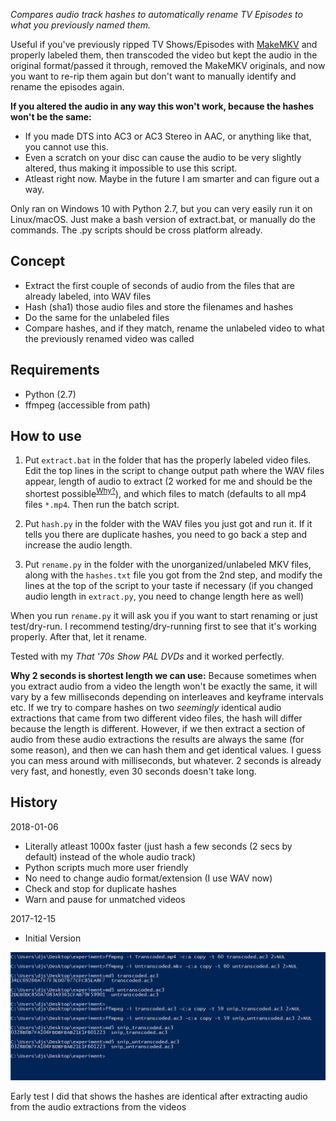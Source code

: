 _Compares audio track hashes to automatically rename TV Episodes to what you previously named them._

Useful if you've previously ripped TV Shows/Episodes with [MakeMKV][makemkv] and properly labeled them, then transcoded the video but kept the audio in the original format/passed it through, removed the MakeMKV originals, and now you want to re-rip them again but don't want to manually identify and rename the episodes again.

__If you altered the audio in any way this won't work, because the hashes won't be the same:__
- If you made DTS into AC3 or AC3 Stereo in AAC, or anything like that, you cannot use this.
- Even a scratch on your disc can cause the audio to be very slightly altered, thus making it impossible to use this script.
- Atleast right now. Maybe in the future I am smarter and can figure out a way.

Only ran on Windows 10 with Python 2.7, but you can very easily run it on Linux/macOS. Just make a bash version of extract.bat, or manually do the commands. The .py scripts should be cross platform already.

## Concept

- Extract the first couple of seconds of audio from the files that are already labeled, into WAV files
- Hash (sha1) those audio files and store the filenames and hashes
- Do the same for the unlabeled files
- Compare hashes, and if they match, rename the unlabeled video to what the previously renamed video was called

## Requirements

- Python (2.7)
- ffmpeg (accessible from path)

## How to use

1. Put `extract.bat` in the folder that has the properly labeled video files. Edit the top lines in the script to change output path where the WAV files appear, length of audio to extract (2 worked for me and should be the shortest possible<sup><a href="#2secs">Why?</a></sup>), and which files to match (defaults to all mp4 files `*.mp4`.
Then run the batch script.

2. Put `hash.py` in the folder with the WAV files you just got and run it. If it tells you there are duplicate hashes, you need to go back a step and increase the audio length.

3. Put `rename.py` in the folder with the unorganized/unlabeled MKV files, along with the `hashes.txt` file you got from the 2nd step, and modify the lines at the top of the script to your taste if necessary (if you changed audio length in `extract.py`, you need to change length here as well)

When you run `rename.py` it will ask you if you want to start renaming or just test/dry-run. I recommend testing/dry-running first to see that it's working properly. After that, let it rename.

Tested with my _That '70s Show PAL DVDs_ and it worked perfectly.

<a name="2secs"></a>__Why 2 seconds is shortest length we can use:__ Because sometimes when you extract audio from a video the length won't be exactly the same, it will vary by a few milliseconds depending on interleaves and keyframe intervals etc. If we try to compare hashes on two _seemingly_ identical audio extractions that came from two different video files, the hash will differ because the length is different. However, if we then extract a section of audio from these audio extractions the results are always the same (for some reason), and then we can hash them and get identical values. I guess you can mess around with milliseconds, but whatever. 2 seconds is already very fast, and honestly, even 30 seconds doesn't take long.

## History

2018-01-06
- Literally atleast 1000x faster (just hash a few seconds (2 secs by default) instead of the whole audio track)
- Python scripts much more user friendly
- No need to change audio format/extension (I use WAV now)
- Check and stop for duplicate hashes
- Warn and pause for unmatched videos

2017-12-15	
- Initial Version

[makemkv]: https://www.makemkv.com/

![Shows that the hashes are identical after extracting audio from the audio extractions from the videos](https://raw.githubusercontent.com/lambdan/video_bla/master/autolabel%20based%20on%20audio%20hash/images/hashes.PNG)
<figcaption>Early test I did that shows the hashes are identical after extracting audio from the audio extractions from the videos</figcaption>